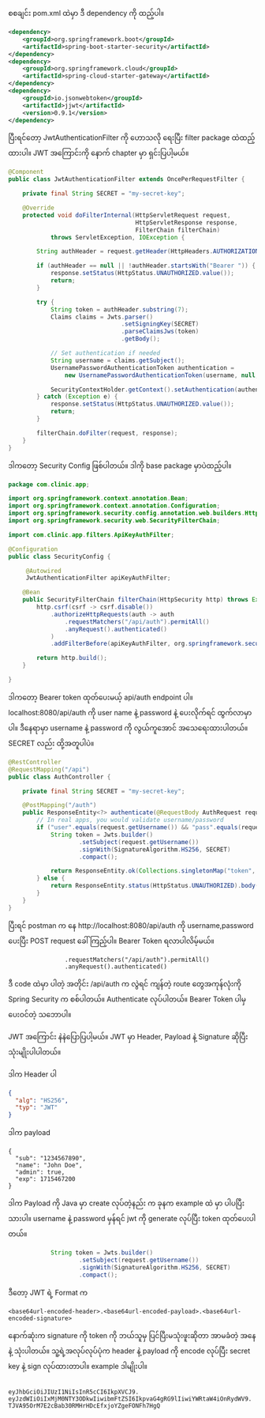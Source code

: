 စစချင်း pom.xml ထဲမှာ ဒီ dependency ကို ထည့်ပါ။

```xml
<dependency>
    <groupId>org.springframework.boot</groupId>
    <artifactId>spring-boot-starter-security</artifactId>
</dependency>
<dependency>
    <groupId>org.springframework.cloud</groupId>
    <artifactId>spring-cloud-starter-gateway</artifactId>
</dependency>
<dependency>
    <groupId>io.jsonwebtoken</groupId>
    <artifactId>jjwt</artifactId>
    <version>0.9.1</version>
</dependency>
```

ပြီးရင်တော့ JwtAuthenticationFilter ကို ဟောသလို ရေးပြီး filter package ထဲထည့်ထားပါ။ JWT အကြောင်းကို နောက် chapter မှာ ရှင်းပြပါ့မယ်။

```java
@Component
public class JwtAuthenticationFilter extends OncePerRequestFilter {

    private final String SECRET = "my-secret-key";

    @Override
    protected void doFilterInternal(HttpServletRequest request,
                                    HttpServletResponse response,
                                    FilterChain filterChain)
            throws ServletException, IOException {

        String authHeader = request.getHeader(HttpHeaders.AUTHORIZATION);

        if (authHeader == null || !authHeader.startsWith("Bearer ")) {
            response.setStatus(HttpStatus.UNAUTHORIZED.value());
            return;
        }

        try {
            String token = authHeader.substring(7);
            Claims claims = Jwts.parser()
                                .setSigningKey(SECRET)
                                .parseClaimsJws(token)
                                .getBody();

            // Set authentication if needed
            String username = claims.getSubject();
            UsernamePasswordAuthenticationToken authentication =
                new UsernamePasswordAuthenticationToken(username, null, List.of());

            SecurityContextHolder.getContext().setAuthentication(authentication);
        } catch (Exception e) {
            response.setStatus(HttpStatus.UNAUTHORIZED.value());
            return;
        }

        filterChain.doFilter(request, response);
    }
}

```

ဒါကတော့ Security Config ဖြစ်ပါတယ်။ ဒါကို base package မှာပဲထည့်ပါ။

```java
package com.clinic.app;

import org.springframework.context.annotation.Bean;
import org.springframework.context.annotation.Configuration;
import org.springframework.security.config.annotation.web.builders.HttpSecurity;
import org.springframework.security.web.SecurityFilterChain;

import com.clinic.app.filters.ApiKeyAuthFilter;

@Configuration
public class SecurityConfig {

     @Autowired 
     JwtAuthenticationFilter apiKeyAuthFilter;

    @Bean
    public SecurityFilterChain filterChain(HttpSecurity http) throws Exception {
        http.csrf(csrf -> csrf.disable())
            .authorizeHttpRequests(auth -> auth
                .requestMatchers("/api/auth").permitAll()
                .anyRequest().authenticated()
            )
            .addFilterBefore(apiKeyAuthFilter, org.springframework.security.web.authentication.UsernamePasswordAuthenticationFilter.class);

        return http.build();
    }

}
```

ဒါကတော့ Bearer token ထုတ်ပေးမယ့် api/auth endpoint ပါ။ localhost:8080/api/auth ကို user name နဲ့ password နဲ့ ပေးလိုက်ရင် ထွက်လာမှာပါ။ ဒီနေရာမှာ username နဲ့ password ကို လွယ်ကူအောင် အသေရေးထားပါတယ်။ SECRET လည်း ထို့အတူပါပဲ။

```java
@RestController
@RequestMapping("/api")
public class AuthController {

    private final String SECRET = "my-secret-key";

    @PostMapping("/auth")
    public ResponseEntity<?> authenticate(@RequestBody AuthRequest request) {
        // In real apps, you would validate username/password
        if ("user".equals(request.getUsername()) && "pass".equals(request.getPassword())) {
            String token = Jwts.builder()
                    .setSubject(request.getUsername())
                    .signWith(SignatureAlgorithm.HS256, SECRET)
                    .compact();

            return ResponseEntity.ok(Collections.singletonMap("token", token));
        } else {
            return ResponseEntity.status(HttpStatus.UNAUTHORIZED).body("Invalid credentials");
        }
    }
}

```

ပြီးရင် postman က နေ http://localhost:8080/api/auth ကို username,password ပေးပြီး POST request ခေါ်ကြည့်ပါ။ Bearer Token ရလာပါလိမ့်မယ်။

```
                .requestMatchers("/api/auth").permitAll()
                .anyRequest().authenticated()
```
ဒီ code ထဲမှာ ပါတဲ့ အတိုင်း /api/auth က လွဲရင် ကျန်တဲ့ route တွေအကုန်လုံးကို Spring Security က စစ်ပါတယ်။ Authenticate လုပ်ပါတယ်။ Bearer Token ပါမှ ပေးဝင်တဲ့ သဘောပါ။

JWT အကြောင်း နဲနဲပြောပြပါ့မယ်။ JWT မှာ Header, Payload နဲ့ Signature ဆိုပြီး သုံးမျိုးပါပါတယ်။

ဒါက Header ပါ
```json
{
  "alg": "HS256",
  "typ": "JWT"
}

```
ဒါက payload

```
{
  "sub": "1234567890",
  "name": "John Doe",
  "admin": true,
  "exp": 1715467200
}
```

ဒါက Payload ကို Java မှာ create လုပ်တဲ့နည်း က ခုနက example ထဲ မှာ ပါပပြီးသားပါ။ username နဲ့ password မှန်ရင် jwt ကို generate လုပ်ပြီး token ထုတ်ပေးပါတယ်။

```java
            String token = Jwts.builder()
                    .setSubject(request.getUsername())
                    .signWith(SignatureAlgorithm.HS256, SECRET)
                    .compact();
```
ဒီတော့ JWT ရဲ့ Format က 

```text
<base64url-encoded-header>.<base64url-encoded-payload>.<base64url-encoded-signature>
```

နောက်ဆုံးက signature ကို token ကို ဘယ်သူမှ ပြင်ပြီးမသုံးဖူးဆိုတာ အာမခံတဲ့ အနေနဲ့ သုံးပါတယ်။ သူ့ရဲ့အလုပ်လုပ်ပုံက header နဲ့ payload ကို encode လုပ်ပြီး secret key နဲ့ sign လုပ်ထားတာပါ။ example ဒါမျိုးပါ။

```text

eyJhbGciOiJIUzI1NiIsInR5cCI6IkpXVCJ9.
eyJzdWIiOiIxMjM0NTY3ODkwIiwibmFtZSI6IkpvaG4gRG9lIiwiYWRtaW4iOnRydWV9.
TJVA95OrM7E2cBab30RMHrHDcEfxjoYZgeFONFh7HgQ
```

